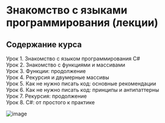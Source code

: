 # Знакомство с языками программирования (лекции)
## Содержание курса 

Урок 1. Знакомство с языком программирования C#  
Урок 2. Знакомство с функциями и массивами  
Урок 3. Функции: продолжение  
Урок 4. Рекурсия и двумерные массивы  
Урок 5. Как не нужно писать код: основные рекомендации  
Урок 6. Как не нужно писать код: принципы и антипаттерны  
Урок 7. Рекурсия: продолжение  
Урок 8. C#: от простого к практике  

![image](https://user-images.githubusercontent.com/99810114/200737576-4268c1bb-fd01-4a80-a69f-a47d8a3a63a2.png)
